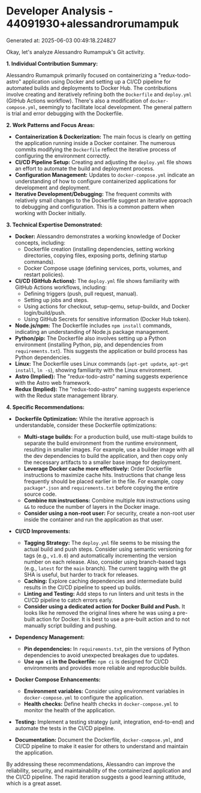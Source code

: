 # Developer Analysis - 44091930+alessandrorumampuk
Generated at: 2025-06-03 00:49:18.224827

Okay, let's analyze Alessandro Rumampuk's Git activity.

**1. Individual Contribution Summary:**

Alessandro Rumampuk primarily focused on containerizing a "redux-todo-astro" application using Docker and setting up a CI/CD pipeline for automated builds and deployments to Docker Hub. The contributions involve creating and iteratively refining both the `Dockerfile` and `deploy.yml` (GitHub Actions workflow). There's also a modification of `docker-compose.yml`, seemingly to facilitate local development.  The general pattern is trial and error debugging with the Dockerfile.

**2. Work Patterns and Focus Areas:**

*   **Containerization & Dockerization:** The main focus is clearly on getting the application running inside a Docker container.  The numerous commits modifying the `Dockerfile` reflect the iterative process of configuring the environment correctly.
*   **CI/CD Pipeline Setup:** Creating and adjusting the `deploy.yml` file shows an effort to automate the build and deployment process.
*   **Configuration Management:** Updates to `docker-compose.yml` indicate an understanding of how to configure containerized applications for development and deployment.
*   **Iterative Development/Debugging:** The frequent commits with relatively small changes to the Dockerfile suggest an iterative approach to debugging and configuration.  This is a common pattern when working with Docker initially.

**3. Technical Expertise Demonstrated:**

*   **Docker:**  Alessandro demonstrates a working knowledge of Docker concepts, including:
    *   Dockerfile creation (installing dependencies, setting working directories, copying files, exposing ports, defining startup commands).
    *   Docker Compose usage (defining services, ports, volumes, and restart policies).
*   **CI/CD (GitHub Actions):** The `deploy.yml` file shows familiarity with GitHub Actions workflows, including:
    *   Defining triggers (push, pull request, manual).
    *   Setting up jobs and steps.
    *   Using actions for checkout, setup-qemu, setup-buildx, and Docker login/build/push.
    *   Using GitHub Secrets for sensitive information (Docker Hub token).
*   **Node.js/npm:**  The Dockerfile includes `npm install` commands, indicating an understanding of Node.js package management.
*   **Python/pip:** The Dockerfile also involves setting up a Python environment (installing Python, pip, and dependencies from `requirements.txt`). This suggests the application or build process has Python dependencies.
*   **Linux:**  The Dockerfile uses Linux commands (`apt-get update`, `apt-get install`, `ln -s`), showing familiarity with the Linux environment.
*   **Astro (Implied):**  The "redux-todo-astro" naming suggests experience with the Astro web framework.
*   **Redux (Implied):** The "redux-todo-astro" naming suggests experience with the Redux state management library.

**4. Specific Recommendations:**

*   **Dockerfile Optimization:**  While the iterative approach is understandable, consider these Dockerfile optimizations:
    *   **Multi-stage builds:**  For a production build, use multi-stage builds to separate the build environment from the runtime environment, resulting in smaller images.  For example, use a builder image with all the dev dependencies to build the application, and then copy only the necessary artifacts to a smaller base image for deployment.
    *   **Leverage Docker cache more effectively:**  Order Dockerfile instructions to maximize cache hits. Instructions that change less frequently should be placed earlier in the file. For example, copy `package*.json` and `requirements.txt` before copying the entire source code.
    *   **Combine `RUN` instructions:**  Combine multiple `RUN` instructions using `&&` to reduce the number of layers in the Docker image.
    *   **Consider using a non-root user:**  For security, create a non-root user inside the container and run the application as that user.

*   **CI/CD Improvements:**
    *   **Tagging Strategy:**  The `deploy.yml` file seems to be missing the actual build and push steps.  Consider using semantic versioning for tags (e.g., `v1.0.0`) and automatically incrementing the version number on each release.  Also, consider using branch-based tags (e.g., `latest` for the `main` branch).  The current tagging with the git SHA is useful, but harder to track for releases.
    *   **Caching:** Explore caching dependencies and intermediate build results in the CI/CD pipeline to speed up builds.
    *   **Linting and Testing:**  Add steps to run linters and unit tests in the CI/CD pipeline to catch errors early.
    *   **Consider using a dedicated action for Docker Build and Push.** It looks like he removed the original lines where he was using a pre-built action for Docker. It is best to use a pre-built action and to not manually script building and pushing.

*   **Dependency Management:**
    *   **Pin dependencies:**  In `requirements.txt`, pin the versions of Python dependencies to avoid unexpected breakages due to updates.
    *   **Use `npm ci` in the Dockerfile:** `npm ci` is designed for CI/CD environments and provides more reliable and reproducible builds.

*   **Docker Compose Enhancements:**
    *   **Environment variables:**  Consider using environment variables in `docker-compose.yml` to configure the application.
    *   **Health checks:** Define health checks in `docker-compose.yml` to monitor the health of the application.

*   **Testing:** Implement a testing strategy (unit, integration, end-to-end) and automate the tests in the CI/CD pipeline.

*   **Documentation:**  Document the Dockerfile, `docker-compose.yml`, and CI/CD pipeline to make it easier for others to understand and maintain the application.

By addressing these recommendations, Alessandro can improve the reliability, security, and maintainability of the containerized application and the CI/CD pipeline.  The rapid iteration suggests a good learning attitude, which is a great asset.
